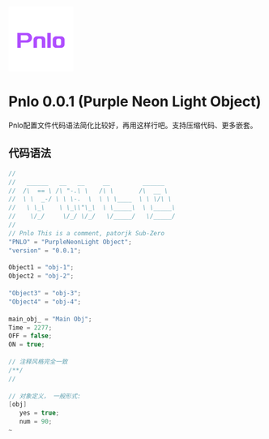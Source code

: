<picture>
  <source media="(prefers-color-scheme: dark)" srcset="pnlo-logo.svg">
  <img src="pnlo-logo.svg" alt="pnlo-logo" height="128">
</picture>

# Pnlo 0.0.1 (Purple Neon Light Object)

Pnlo配置文件代码语法简化比较好，再用这样行吧。支持压缩代码、更多嵌套。

## 代码语法

```kt
// 
//   ______   __   __     __         ______  
//  /\  == \ /\ "-.\ \   /\ \       /\  __ \   
//  \ \  _-/ \ \ \-.  \  \ \ \____  \ \ \/\ \  
//   \ \_\    \ \_\\"\_\  \ \_____\  \ \_____\ 
//    \/_/     \/_/ \/_/   \/_____/   \/_____/ 
//                                
// Pnlo This is a comment, patorjk Sub-Zero
"PNLO" = "PurpleNeonLight Object";
"version" = "0.0.1";

Object1 = "obj-1";
Object2 = "obj-2";

"Object3" = "obj-3";
"Object4" = "obj-4";

main_obj_ = "Main Obj";
Time = 2277;
OFF = false;
ON = true;

// 注释风格完全一致
/**/
//

// 对象定义， 一般形式:
[obj]
   yes = true;
   num = 90;
~
```
